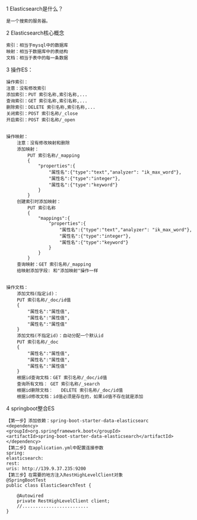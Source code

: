 1 Elasticsearch是什么？

    是一个搜索的服务器。

2 Elasticsearch核心概念

    索引：相当于mysql中的数据库
    映射：相当于数据库中的表结构
    文档：相当于表中的每一条数据

3 操作ES：

    操作索引：
    注意：没有修改索引
    添加索引：PUT 索引名称,索引名称,...
    查询索引：GET 索引名称,索引名称,...
    删除索引：DELETE 索引名称,索引名称,...
    关闭索引：POST 索引名称/_close
    开启索引：POST 索引名称/_open


	操作映射：
		注意：没有修改映射和删除
		添加映射：
            PUT 索引名称/_mapping
            {
                "properties":{
                    "属性名":{"type":"text","analyzer": "ik_max_word"},
                    "属性名":{"type":"integer"},
                    "属性名":{"type":"keyword"}
                }
            }
		创建索引时添加映射：
            PUT 索引名称
            {
                "mappings":{
                    "properties":{
                        "属性名":{"type":"text","analyzer": "ik_max_word"},
                        "属性名":{"type":"integer"},
                        "属性名":{"type":"keyword"}
                    }
                }
            }
		查询映射：GET 索引名称/_mapping	
		给映射添加字段: 和"添加映射"操作一样
		
		
	操作文档：
		添加文档(指定id)：	
		PUT 索引名称/_doc/id值
		{
			"属性名":"属性值",
			"属性名":"属性值",
			"属性名":"属性值"
		}
		添加文档(不指定id)：自动分配一个默认id	
        PUT 索引名称/_doc
		{
			"属性名":"属性值",
			"属性名":"属性值",
			"属性名":"属性值"
		}
		根据id查询文档：GET 索引名称/_doc/id值
		查询所有文档：	GET 索引名称/_search		
		根据id删除文档：	DELETE 索引名称/_doc/id值		
		根据id修改文档：id值必须是存在的，如果id值不存在就是添加

4 springboot整合ES

    【第一步】添加依赖：spring-boot-starter-data-elasticsearc
    <dependency>
    <groupId>org.springframework.boot</groupId>
    <artifactId>spring-boot-starter-data-elasticsearch</artifactId>
    </dependency>
    【第二步】在application.yml中配置连接参数
    spring:
    elasticsearch:
    rest:
    uris: http://139.9.37.235:9200
    【第三步】在需要的地方注入RestHighLevelClient对象
    @SpringBootTest
    public class ElasticSearchTest {
    
        @Autowired
        private RestHighLevelClient client;
        //.........................
    }